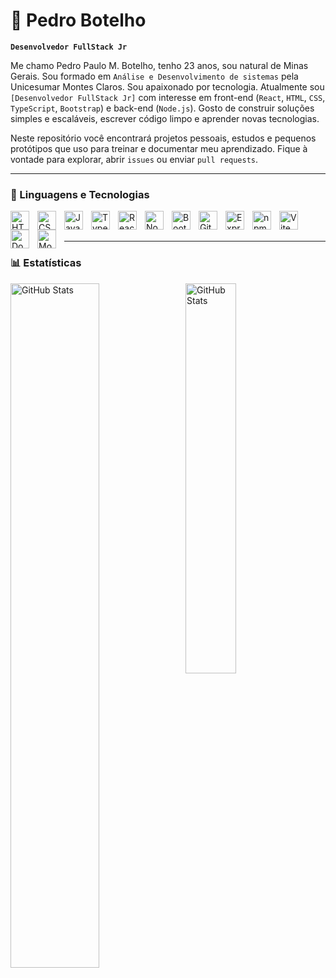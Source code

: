 # 👾 Pedro Botelho

**`Desenvolvedor FullStack Jr`**

Me chamo Pedro Paulo M. Botelho, tenho 23 anos, sou natural de Minas Gerais. Sou formado em `Análise e Desenvolvimento de sistemas` pela Unicesumar Montes Claros. Sou apaixonado por tecnologia. Atualmente sou `[Desenvolvedor FullStack Jr]` com interesse em front-end (`React`, `HTML`, `CSS`, `TypeScript`, `Bootstrap`) e back-end (`Node.js`). Gosto de construir soluções simples e escaláveis, escrever código limpo e aprender novas tecnologias.

Neste repositório você encontrará projetos pessoais, estudos e pequenos protótipos que uso para treinar e documentar meu aprendizado. Fique à vontade para explorar, abrir `issues` ou enviar `pull requests`.

---

### 🤖 Linguagens e Tecnologias

<img 
    align="left" 
    alt="HTML" 
    title="HTML" 
     width="30px" 
    style="padding-right: 10px;" 
    src="https://cdn.jsdelivr.net/gh/devicons/devicon@latest/icons/html5/html5-original.svg" 
/>

<img 
    align="left" 
    alt="CSS" 
    title="CSS" 
     width="30px" 
    style="padding-right: 10px;" 
    src="https://cdn.jsdelivr.net/gh/devicons/devicon@latest/icons/css3/css3-original.svg" 
/>

<img 
    align="left" 
    alt="JavaScript" 
    title="JavaScript (ES6+)" 
     width="30px" 
    style="padding-right: 10px;" 
    src="https://cdn.jsdelivr.net/gh/devicons/devicon@latest/icons/javascript/javascript-original.svg" 
/>
<img 
    align="left" 
    alt="TypeScript" 
    title="TypeScript" 
     width="30px" 
    style="padding-right: 10px;" 
    src="https://cdn.jsdelivr.net/gh/devicons/devicon@latest/icons/typescript/typescript-original.svg" 
/>
<img 
    align="left" 
    alt="React" 
    title="React" 
     width="30px" 
    style="padding-right: 10px;" 
    src="https://cdn.jsdelivr.net/gh/devicons/devicon@latest/icons/react/react-original.svg" 
/>
<img 
    align="left" 
    alt="Node.js" 
    title="Node.js" 
     width="30px" 
    style="padding-right: 10px;" 
    src="https://cdn.jsdelivr.net/gh/devicons/devicon@latest/icons/nodejs/nodejs-original.svg" 
/>

<img 
    align="left" 
    alt="Bootstrap" 
    title="Bootstrap" 
     width="30px" 
    style="padding-right: 10px;" 
    src="https://cdn.jsdelivr.net/gh/devicons/devicon@latest/icons/bootstrap/bootstrap-original.svg" 
/>
<img 
     align="left" 
     alt="Git" 
     title="Git" 
      width="30px" 
     style="padding-right: 10px;" 
     src="https://cdn.jsdelivr.net/gh/devicons/devicon@latest/icons/git/git-original.svg" 
/>

<img 
     align="left" 
     alt="Express" 
     title="Express" 
      width="30px" 
     style="padding-right: 10px;" 
     src="https://cdn.jsdelivr.net/gh/devicons/devicon@latest/icons/express/express-original.svg" 
/>

<img 
     align="left" 
     alt="npm" 
     title="npm" 
     width="30px" 
     style="padding-right: 10px;" 
     src="https://cdn.jsdelivr.net/gh/devicons/devicon@latest/icons/npm/npm-original-wordmark.svg" 
/>

<img 
     align="left" 
     alt="Vite" 
     title="Vite" 
     width="30px" 
     style="padding-right: 10px;" 
     src="https://cdn.jsdelivr.net/gh/devicons/devicon@latest/icons/vite/vite-original.svg" 
/>

<img 
     align="left" 
     alt="Docker" 
     title="Docker" 
     width="30px" 
     style="padding-right: 10px;" 
     src="https://cdn.jsdelivr.net/gh/devicons/devicon@latest/icons/docker/docker-original.svg" 
/>

<img 
     align="left" 
     alt="MongoDB" 
     title="MongoDB" 
     width="30px" 
     style="padding-right: 10px;" 
     src="https://cdn.jsdelivr.net/gh/devicons/devicon@latest/icons/mongodb/mongodb-original.svg" 
/>
<br><br>

---

### 📊 Estatísticas


<img 
    align="left" 
    alt="GitHub Stats" 
    width="53%"
    style="padding-right: 10px;" 
    src="https://github-readme-stats.vercel.app/api?username=ppbotelhoDev&show_icons=true&theme=tokyonight&include_all_commits&locale=pt-br"
/>

<img 
    align="left" 
    alt="GitHub Stats" 
    width="40%"
    style="padding-right: 10px;" 
    src="https://github-readme-stats.vercel.app/api/top-langs/?username=ppbotelhoDev&theme=tokyonight&layout=compact&custom_title=Tecnologias&langs_count=9"
/>
